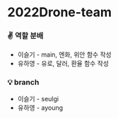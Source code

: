 ﻿# 2022Drone-team

### ✌ 역할 분배
* 이슬기 - main, 엔화, 위안 함수 작성<br>
* 유하영 - 유로, 달러, 환율 함수 작성<br>

### 💡 branch
* 이슬기 - seulgi<br>
* 유하영 - ayoung<br>

